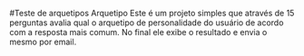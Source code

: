 #Teste de arquetipos
 Arquetipo  Este é um projeto simples que através de 15 perguntas avalia qual o arquetipo de personalidade do usuário de acordo com a resposta 
mais comum. No final ele exibe o resultado e envia o mesmo por email.
